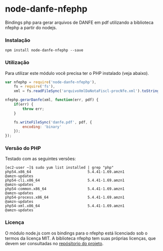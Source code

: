 # node-danfe-nfephp
Bindings php para gerar arquivos de DANFE em pdf utilizando a biblioteca nfephp a partir do nodejs.

### Instalação

`npm install node-danfe-nfephp --save`

### Utilização

Para utilizar este módulo você precisa ter o PHP instalado (veja abaixo).

```javascript
var nfephp = require('node-danfe-nfephp'),
    fs = require('fs'),
    xml = fs.readFileSync('arquivoXmlDaNotaFiscl-procNfe.xml').toString();

nfephp.gerarDanfe(xml, function(err, pdf) {
    if(err) {
        throw err;
    }

    fs.writeFileSync('danfe.pdf', pdf, {
        encoding: 'binary'
    });
});
```

### Versão do PHP
Testado com as seguintes versões:
```plain
[ec2-user ~]$ sudo yum list installed | grep "php"
php54.x86_64                          5.4.41-1.69.amzn1            @amzn-updates
php54-cli.x86_64                      5.4.41-1.69.amzn1            @amzn-updates
php54-common.x86_64                   5.4.41-1.69.amzn1            @amzn-updates
php54-process.x86_64                  5.4.41-1.69.amzn1            @amzn-updates
php54-xml.x86_64                      5.4.41-1.69.amzn1            @amzn-updates
```

### Licença

O módulo node.js com os bindings para o nfephp está licenciado sob o termos da licença MIT. A biblioteca nfephp tem suas próprias licenças, que devem ser consultadas no [repósitorio do projeto](https://github.com/nfephp-org/nfephp).

